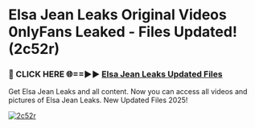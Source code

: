 # Elsa Jean Leaks Original Videos 0nlyFans Leaked - Files Updated! (2c52r)

<h3>🔴 CLICK HERE 🌐==►► <a href="https://tinyurl.com/brd5kh86" rel="nofollow">Elsa Jean Leaks Updated Files</a></h3>

Get Elsa Jean Leaks and all content. Now you can access all videos and pictures of Elsa Jean Leaks. New Updated Files 2025!

[![2c52r](https://i.imgur.com/K7sEzmb.gif)](https://tinyurl.com/brd5kh86)

